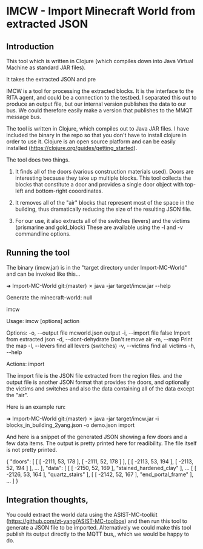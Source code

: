 # IMCW - Import Minecraft World from extracted JSON

## Introduction

This tool which is written in Clojure (which compiles down into Java Virtual Machine as standard JAR files).

It takes the extracted JSON and pre

IMCW is a tool for processing the extracted blocks.  It is the interface to the RITA agent, and could be a connection to the testbed.  I separated this out to produce an output file, but our internal version publishes the data to our bus.  We could therefore easily make a version that publishes to the MMQT message bus.

The tool is written in Clojure, which compiles out to Java JAR files.  I have included the binary in the repo so that you don't have to install clojure in order to use it.
Clojure is an open source platform and can be easily installed (https://clojure.org/guides/getting_started).

The tool does two things.

1. It finds all of the doors (various construction materials used). Doors are interesting because they take up multiple blocks.  This tool collects the blocks that constitute a door and provides a single door object with top-left and bottom-right cooordinates.

2. It removes all of the "air" blocks that represent most of the space in the building, thus dramatically reducing the size of the resulting JSON file.

3. For our use, it also extracts all of the switches (levers) and the victims (prismarine and gold_block) These are available using the -l and -v commandline options.

## Running the tool

The binary (imcw.jar) is in the "target directory under Import-MC-World" and can be invoked like this...

➜  Import-MC-World git:(master) ✗ java -jar target/imcw.jar --help

Generate the minecraft-world: null

imcw

Usage: imcw [options] action

Options:
  -o, --output file     mcworld.json  output
  -i, --import file     false         Import from extracted json
  -d, --dont-dehydrate                Don't remove air
  -m, --map                           Print the map
  -l, --levers                        find all levers (switches)
  -v, --victims                       find all victims
  -h, --help

Actions:
  import

The import file is the JSON file extracted from the region files. and the output file is another JSON format that provides the doors, and optionally the victims and switches and also the data containing all of the data except the "air".

Here is an example run:

➜  Import-MC-World git:(master) ✗ java -jar target/imcw.jar -i blocks_in_building_2yang.json -o demo.json import

And here is a snippet of the generated JSON showing a few doors and a few data items.  The output is pretty printed here for readibility.  The file itself is not pretty printed.


{
    "doors": [
        [
            [
                -2111,
                53,
                178
            ],
            [
                -2111,
                52,
                178
            ]
        ],
        [
            [
                -2113,
                53,
                194
            ],
            [
                -2113,
                52,
                194
            ]
        ],
        ...
        ],
    "data": [
        [
            [
                -2150,
                52,
                169
            ],
            "stained_hardened_clay"
        ],
        ...
        [
            [
                -2126,
                53,
                164
            ],
            "quartz_stairs"
        ],
        [
            [
                -2142,
                52,
                167
            ],
            "end_portal_frame"
        ],
        ...
      ]
}

## Integration thoughts,

You could extract the world data using the ASIST-MC-toolkit (https://github.com/zt-yang/ASIST-MC-toolbox) and then run this tool to generate a JSON file to be imported.
Alternatively we could make this tool publish its output directly to the MQTT bus,, which we would be happy to do.
